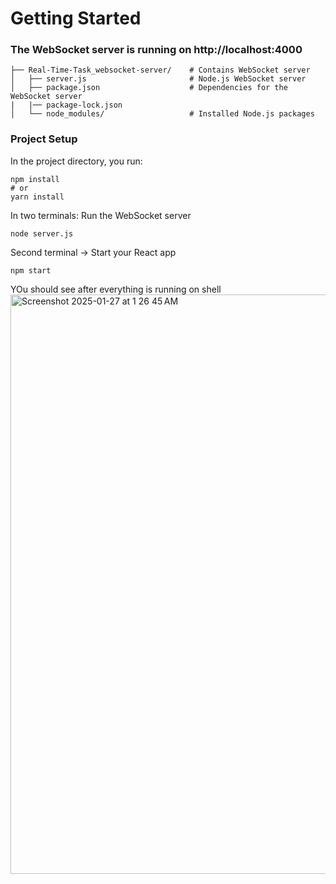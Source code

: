 # Getting Started
### The WebSocket server is running on http://localhost:4000

```
├── Real-Time-Task_websocket-server/    # Contains WebSocket server
│   ├── server.js                       # Node.js WebSocket server
│   ├── package.json                    # Dependencies for the WebSocket server
|   |── package-lock.json 
│   └── node_modules/                   # Installed Node.js packages

```

### Project Setup
In the project directory, you run:

```
npm install
# or
yarn install
```

In two terminals:
Run the WebSocket server 

```
node server.js
```

Second terminal -> 
Start your React app 

```
npm start
```

YOu should see after everything is running on shell
<img width="927" alt="Screenshot 2025-01-27 at 1 26 45 AM" src="https://github.com/user-attachments/assets/bed565f3-5e19-4cc3-b290-7e4cbbcb0b9a" />
